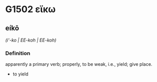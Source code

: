 # G1502 εἴκω

## eíkō

_(i'-ko | EE-koh | EE-koh)_

### Definition

apparently a primary verb; properly, to be weak, i.e., yield; give place.

- to yield


